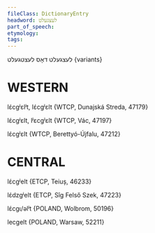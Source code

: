 ```yaml
---
fileClass: DictionaryEntry
headword: לעצגעלט
part_of_speech: 
etymology: 
tags: 
---
```

לעצגעלט
דאָס
לעצטגעלט {variants} 

WESTERN
========

lɛ́cgʲɛlʲt, lɛ́cgʲɛlt {WTCP, Dunajská Streda, 47179}

lɛ́cgʲɛlt, lʲɛcgʲɛlt {WTCP, Vác, 47197}

lɛ́cgʲɛlt {WTCP, Berettyó-Újfalu, 47212}

CENTRAL
========

lɛ́cgʲelt {ETCP, Teiuș, 46233}

lɛ́dzgʲelt {ETCP, Sîg Felső Szek, 47223}

lɛ́cgɩ/əlʲt {POLAND, Wolbrom, 50196}

lecgelt {POLAND, Warsaw, 52211}